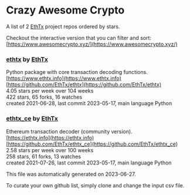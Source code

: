 # Crazy Awesome Crypto
A list of 2 [EthTx](https://github.com/EthTx) project repos ordered by stars.  

Checkout the interactive version that you can filter and sort: 
[https://www.awesomecrypto.xyz/](https://www.awesomecrypto.xyz/)  


### [ethtx](https://github.com/EthTx/ethtx) by [EthTx](https://github.com/EthTx)  
Python package with core transaction decoding functions.  
[https://www.ethtx.info](https://www.ethtx.info)  
[https://github.com/EthTx/ethtx](https://github.com/EthTx/ethtx)  
4.05 stars per week over 104 weeks  
422 stars, 65 forks, 16 watches  
created 2021-06-28, last commit 2023-05-17, main language Python  


### [ethtx_ce](https://github.com/EthTx/ethtx_ce) by [EthTx](https://github.com/EthTx)  
Ethereum transaction decoder (community version).  
[https://ethtx.info](https://ethtx.info)  
[https://github.com/EthTx/ethtx_ce](https://github.com/EthTx/ethtx_ce)  
2.58 stars per week over 100 weeks  
258 stars, 61 forks, 13 watches  
created 2021-07-26, last commit 2023-05-17, main language Python  


This file was automatically generated on 2023-06-27.  

To curate your own github list, simply clone and change the input csv file.  